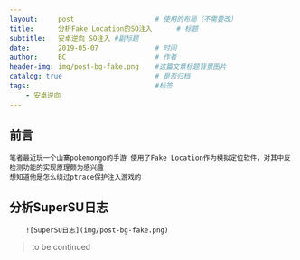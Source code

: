 ```yaml
---
layout:     post                    # 使用的布局（不需要改）
title:      分析Fake Location的SO注入      # 标题 
subtitle:   安卓逆向 SO注入 #副标题
date:       2019-05-07              # 时间
author:     BC                      # 作者
header-img: img/post-bg-fake.png    #这篇文章标题背景图片
catalog: true                       # 是否归档
tags:                               #标签
    - 安卓逆向
---
```


## 前言
    笔者最近玩一个山寨pokemongo的手游 使用了Fake Location作为模拟定位软件，对其中反检测功能的实现原理颇为感兴趣
    想知道他是怎么绕过ptrace保护注入游戏的
    

## 分析SuperSU日志
        ![SuperSU日志](img/post-bg-fake.png)
    

> to be continued
